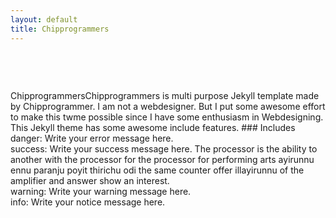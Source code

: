 ```yaml
---
layout: default
title: Chipprogrammers
---
```


  <div class="w3-container" id="services" style="margin-top:75px">
ChipprogrammersChipprogrammers is multi purpose Jekyll template made by Chipprogrammer. I am not a webdesigner. But I put some awesome effort to make this twme possible since I have some enthusiasm in Webdesigning. This Jekyll theme has some awesome include features.
### Includes

<div class="myNote danger"><span>danger: </span>Write your error message here.</div>
<div class="myNote success"><span>success: </span>Write your success message here. The processor is the ability to another with the processor for the processor for performing arts ayirunnu ennu paranju poyit thirichu odi the same counter offer illayirunnu of the amplifier and answer show an interest.</div>
<div class="myNote warning"><span>warning: </span>Write your warning message here.</div>
<div class="myNote info"><span>info: </span>Write your notice message here.</div>

</div>
